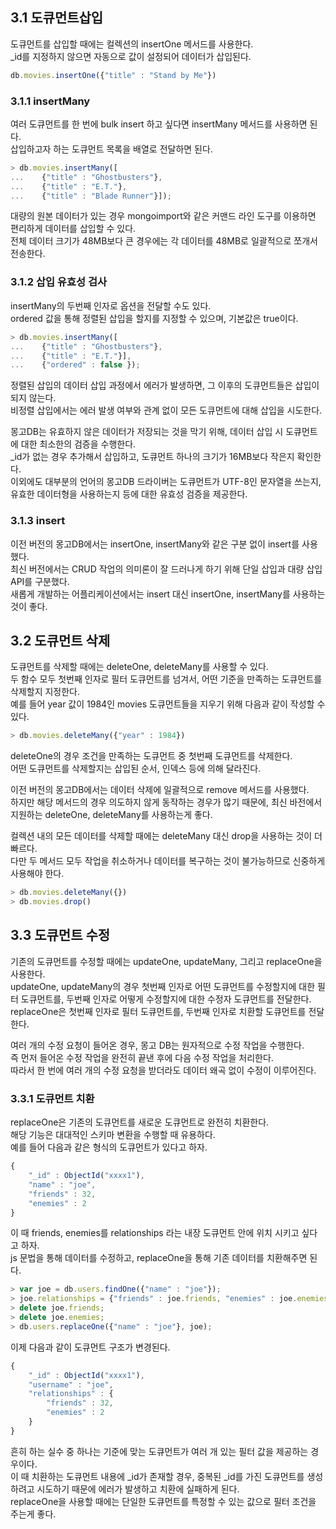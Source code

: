 ## 3.1 도큐먼트삽입

도큐먼트를 삽입할 때에는 컬렉션의 insertOne 메서드를 사용한다.  
_id를 지정하지 않으면 자동으로 값이 설정되어 데이터가 삽입된다.

```js
db.movies.insertOne({"title" : "Stand by Me"})
```

### 3.1.1 insertMany

여러 도큐먼트를 한 번에 bulk insert 하고 싶다면 insertMany 메서드를 사용하면 된다.  
삽입하고자 하는 도큐먼트 목록을 배열로 전달하면 된다.

```js
> db.movies.insertMany([
...    {"title" : "Ghostbusters"},
...    {"title" : "E.T."},
...    {"title" : "Blade Runner"}]);
```

대량의 원본 데이터가 있는 경우 mongoimport와 같은 커맨드 라인 도구를 이용하면 편리하게 데이터를 삽입할 수 있다.  
전체 데이터 크기가 48MB보다 큰 경우에는 각 데이터를 48MB로 일괄적으로 쪼개서 전송한다.

### 3.1.2 삽입 유효성 검사

insertMany의 두번째 인자로 옵션을 전달할 수도 있다.  
ordered 값을 통해 정렬된 삽입을 할지를 지정할 수 있으며, 기본값은 true이다.

```js
> db.movies.insertMany([
...    {"title" : "Ghostbusters"},
...    {"title" : "E.T."}],
...    {"ordered" : false });
```

정렬된 삽입의 데이터 삽입 과정에서 에러가 발생하면, 그 이후의 도큐먼트들은 삽입이 되지 않는다.  
비정렬 삽입에서는 에러 발생 여부와 관계 없이 모든 도큐먼트에 대해 삽입을 시도한다.

몽고DB는 유효하지 않은 데이터가 저장되는 것을 막기 위해, 데이터 삽입 시 도큐먼트에 대한 최소한의 검증을 수행한다.  
_id가 없는 경우 추가해서 삽입하고, 도큐먼트 하나의 크기가 16MB보다 작은지 확인한다.  
이외에도 대부분의 언어의 몽고DB 드라이버는 도큐먼트가 UTF-8인 문자열을 쓰는지, 유효한 데이터형을 사용하는지 등에 대한 유효성 검증을 제공한다.

### 3.1.3 insert

이전 버전의 몽고DB에서는 insertOne, insertMany와 같은 구분 없이 insert를 사용했다.  
최신 버전에서는 CRUD 작업의 의미론이 잘 드러나게 하기 위해 단일 삽입과 대량 삽입 API를 구분했다.  
새롭게 개발하는 어플리케이션에서는 insert 대신 insertOne, insertMany를 사용하는 것이 좋다.

## 3.2 도큐먼트 삭제

도큐먼트를 삭제할 때에는 deleteOne, deleteMany를 사용할 수 있다.  
두 함수 모두 첫번째 인자로 필터 도큐먼트를 넘겨서, 어떤 기준을 만족하는 도큐먼트를 삭제할지 지정한다.  
예를 들어 year 값이 1984인 movies 도큐먼트들을 지우기 위해 다음과 같이 작성할 수 있다.

```js
> db.movies.deleteMany({"year" : 1984})
```

deleteOne의 경우 조건을 만족하는 도큐먼트 중 첫번째 도큐먼트를 삭제한다.  
어떤 도큐먼트를 삭제할지는 삽입된 순서, 인덱스 등에 의해 달라진다.

이전 버전의 몽고DB에서는 데이터 삭제에 일괄적으로 remove 메서드를 사용했다.  
하지만 해당 메서드의 경우 의도하지 않게 동작하는 경우가 많기 때문에, 최신 바전에서 지원하는 deleteOne, deleteMany를 사용하는게 좋다.

컬렉션 내의 모든 데이터를 삭제할 때에는 deleteMany 대신 drop을 사용하는 것이 더 빠르다.  
다만 두 메서드 모두 작업을 취소하거나 데이터를 복구하는 것이 불가능하므로 신중하게 사용해야 한다.

```js
> db.movies.deleteMany({})
> db.movies.drop()
```

## 3.3 도큐먼트 수정

기존의 도큐먼트를 수정할 때에는 updateOne, updateMany, 그리고 replaceOne을 사용한다.  
updateOne, updateMany의 경우 첫번째 인자로 어떤 도큐먼트를 수정할지에 대한 필터 도큐먼트를, 두번째 인자로 어떻게 수정할지에 대한 수정자 도큐먼트를 전달한다.  
replaceOne은 첫번째 인자로 필터 도큐먼트를, 두번째 인자로 치환할 도큐먼트를 전달한다.

여러 개의 수정 요청이 들어온 경우, 몽고 DB는 원자적으로 수정 작업을 수행한다.  
즉 먼저 들어온 수정 작업을 완전히 끝낸 후에 다음 수정 작업을 처리한다.  
따라서 한 번에 여러 개의 수정 요청을 받더라도 데이터 왜곡 없이 수정이 이루어진다.

### 3.3.1 도큐먼트 치환

replaceOne은 기존의 도큐먼트를 새로운 도큐먼트로 완전히 치환한다.  
해당 기능은 대대적인 스키마 변환을 수행할 때 유용하다.  
예를 들어 다음과 같은 형식의 도큐먼트가 있다고 하자.

```js
{
    "_id" : ObjectId("xxxx1"),
    "name" : "joe",
    "friends" : 32,
    "enemies" : 2
}
```

이 때 friends, enemies를 relationships 라는 내장 도큐먼트 안에 위치 시키고 싶다고 하자.  
js 문법을 통해 데이터를 수정하고, replaceOne을 통해 기존 데이터를 치환해주면 된다.

```js
> var joe = db.users.findOne({"name" : "joe"});
> joe.relationships = {"friends" : joe.friends, "enemies" : joe.enemies};
> delete joe.friends;
> delete joe.enemies;
> db.users.replaceOne({"name" : "joe"}, joe);
```

이제 다음과 같이 도큐먼트 구조가 변경된다.

```js
{
    "_id" : ObjectId("xxxx1"),
    "username" : "joe",
    "relationships" : {
        "friends" : 32,
        "enemies" : 2
    }
}
```

흔히 하는 실수 중 하나는 기준에 맞는 도큐먼트가 여러 개 있는 필터 값을 제공하는 경우이다.  
이 때 치환하는 도큐먼트 내용에 _id가 존재할 경우, 중복된 _id를 가진 도큐먼트를 생성하려고 시도하기 때문에 에러가 발생하고 치환에 실패하게 된다.  
replaceOne을 사용할 때에는 단일한 도큐먼트를 특정할 수 있는 값으로 필터 조건을 주는게 좋다. 
















